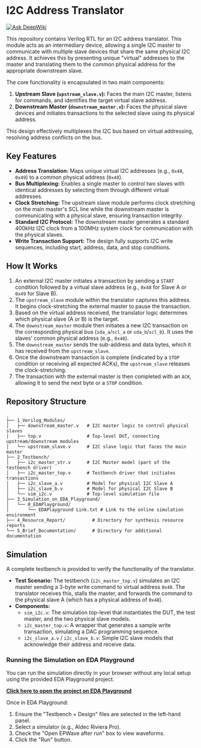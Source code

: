 # I2C Address Translator

[![Ask DeepWiki](https://devin.ai/assets/askdeepwiki.png)](https://deepwiki.com/tejasgolhar2/i2c_translator)

This repository contains Verilog RTL for an I2C address translator. This module acts as an intermediary device, allowing a single I2C master to communicate with multiple slave devices that share the same physical I2C address. It achieves this by presenting unique "virtual" addresses to the master and translating them to the common physical address for the appropriate downstream slave.

The core functionality is encapsulated in two main components:
1.  **Upstream Slave (`upstream_slave.v`):** Faces the main I2C master, listens for commands, and identifies the target virtual slave address.
2.  **Downstream Master (`downstream_master.v`):** Faces the physical slave devices and initiates transactions to the selected slave using its physical address.

This design effectively multiplexes the I2C bus based on virtual addressing, resolving address conflicts on the bus.

## Key Features

*   **Address Translation:** Maps unique virtual I2C addresses (e.g., `0x48`, `0x49`) to a common physical address (`0x48`).
*   **Bus Multiplexing:** Enables a single master to control two slaves with identical addresses by selecting them through different virtual addresses.
*   **Clock Stretching:** The upstream slave module performs clock stretching on the main master's SCL line while the downstream master is communicating with a physical slave, ensuring transaction integrity.
*   **Standard I2C Protocol:** The downstream master generates a standard 400kHz I2C clock from a 100MHz system clock for communication with the physical slaves.
*   **Write Transaction Support:** The design fully supports I2C write sequences, including start, address, data, and stop conditions.

## How It Works

1.  An external I2C master initiates a transaction by sending a `START` condition followed by a virtual slave address (e.g., `0x48` for Slave A or `0x49` for Slave B).
2.  The `upstream_slave` module within the translator captures this address. It begins clock-stretching the external master to pause the transaction.
3.  Based on the virtual address received, the translator logic determines which physical slave (A or B) is the target.
4.  The `downstream_master` module then initiates a new I2C transaction on the corresponding physical bus (`sda_a`/`scl_a` or `sda_b`/`scl_b`). It uses the slaves' common physical address (e.g., `0x48`).
5.  The `downstream_master` sends the sub-address and data bytes, which it has received from the `upstream_slave`.
6.  Once the downstream transaction is complete (indicated by a `STOP` condition or receiving all expected ACKs), the `upstream_slave` releases the clock-stretching.
7.  The transaction with the external master is then completed with an `ACK`, allowing it to send the next byte or a `STOP` condition.

## Repository Structure

```
.
├── 1_Verilog_Modules/
│   ├── downstream_master.v   # I2C master logic to control physical slaves
│   ├── top.v                 # Top-level DUT, connecting upstream/downstream modules
│   └── upstream_slave.v      # I2C slave logic that faces the main master
├── 2_Testbench/
│   ├── i2c_master_str.v      # I2C Master model (part of the testbench driver)
│   ├── i2c_master_top.v      # Testbench driver that initiates transactions
│   ├── i2c_slave_a.v         # Model for physical I2C Slave A
│   ├── i2c_slave_b.v         # Model for physical I2C Slave B
│   └── sim_i2c.v             # Top-level simulation file
├── 3_Simulation_on_EDA_Playground/
│   └── 0_EDAPlayground/
│       └── EDAPlayground Link.txt # Link to the online simulation environment
├── 4_Resource_Report/          # Directory for synthesis resource reports
└── 5_Brief_Documentation/      # Directory for additional documentation
```

## Simulation

A complete testbench is provided to verify the functionality of the translator.

*   **Test Scenario:** The testbench (`i2c_master_top.v`) simulates an I2C master sending a 3-byte write command to virtual address `0x48`. The translator receives this, stalls the master, and forwards the command to the physical slave A (which has a physical address of `0x48`).
*   **Components:**
    *   `sim_i2c.v`: The simulation top-level that instantiates the DUT, the test master, and the two physical slave models.
    *   `i2c_master_top.v`: A wrapper that generates a sample write transaction, simulating a DAC programming sequence.
    *   `i2c_slave_a.v` / `i2c_slave_b.v`: Simple I2C slave models that acknowledge their address and receive data.

### Running the Simulation on EDA Playground

You can run the simulation directly in your browser without any local setup using the provided EDA Playground project.

**[Click here to open the project on EDA Playground](https://edaplayground.com/x/Fynx)**

Once in EDA Playground:
1.  Ensure the "Testbench + Design" files are selected in the left-hand panel.
2.  Select a simulator (e.g., Aldec Riviera Pro).
3.  Check the "Open EPWave after run" box to view waveforms.
4.  Click the "Run" button.
